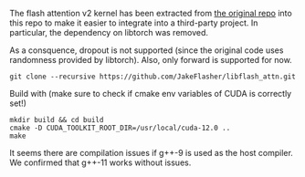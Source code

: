 The flash attention v2 kernel has been extracted from [the original repo](https://github.com/Dao-AILab/flash-attention) into this repo to make it easier to integrate into a third-party project. In particular, the dependency on libtorch was removed.

As a consquence, dropout is not supported (since the original code uses randomness provided by libtorch). Also, only forward is supported for now.
```
git clone --recursive https://github.com/JakeFlasher/libflash_attn.git
```

Build with (make sure to check if cmake env variables of CUDA is correctly set!)
```
mkdir build && cd build
cmake -D CUDA_TOOLKIT_ROOT_DIR=/usr/local/cuda-12.0 ..
make
```

It seems there are compilation issues if g++-9 is used as the host compiler. We confirmed that g++-11 works without issues.
